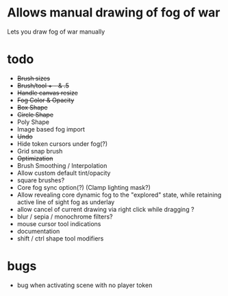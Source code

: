 # Allows manual drawing of fog of war
Lets you draw fog of war manually

# todo
- ~~Brush sizes~~
- ~~Brush/tool + - & .5~~
- ~~Handle canvas resize~~
- ~~Fog Color & Opacity~~
- ~~Box Shape~~
- ~~Circle Shape~~
- Poly Shape
- Image based fog import
- ~~Undo~~
- Hide token cursors under fog(?)
- Grid snap brush
- ~~Optimization~~
- Brush Smoothing / Interpolation
- Allow custom default tint/opacity
- square brushes?
- Core fog sync option(?) (Clamp lighting mask?)
- Allow revealing core dynamic fog to the "explored" state, while retaining active line of sight fog as underlay
- allow cancel of current drawing via right click while dragging ?
- blur / sepia / monochrome filters?
- mouse cursor tool indications
- documentation
- shift / ctrl shape tool modifiers

# bugs
- bug when activating scene with no player token